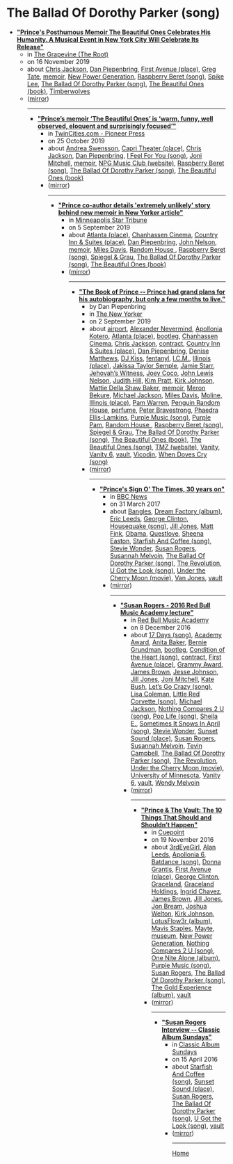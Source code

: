 # The Ballad Of Dorothy Parker (song)

 - [**"Prince's Posthumous Memoir The Beautiful Ones Celebrates His Humanity. A Musical Event in New York City Will Celebrate Its Release"**](https://thegrapevine.theroot.com/princes-posthumous-memoir-the-beautiful-ones-celebrates-1839906780)<ul><li>in [The Grapevine (The Root)](https://thegrapevine.theroot.com/)</li><li>on 16 November 2019</li><li>about [Chris Jackson](../../../topics/chris-jackson/index.md), [Dan Piepenbring](../../../topics/dan-piepenbring/index.md), [First Avenue (place)](../../../topics/place/first-avenue/index.md), [Greg Tate](../../../topics/greg-tate/index.md), [memoir](../../../topics/memoir/index.md), [New Power Generation](../../../topics/new-power-generation/index.md), [Raspberry Beret (song)](../../../topics/song/raspberry-beret/index.md), [Spike Lee](../../../topics/spike-lee/index.md), [The Ballad Of Dorothy Parker (song)](../../../topics/song/the-ballad-of-dorothy-parker/index.md), [The Beautiful Ones (book)](../../../topics/book/the-beautiful-ones/index.md), [Timberwolves](../../../topics/timberwolves/index.md)</li><li>([mirror](https://web.archive.org/web/*/https://thegrapevine.theroot.com/princes-posthumous-memoir-the-beautiful-ones-celebrates-1839906780))</li><ul>

----

 - [**"Prince’s memoir ‘The Beautiful Ones’ is ‘warm, funny, well observed, eloquent and surprisingly focused’"**](https://www.twincities.com/2019/10/25/princes-memoir-the-beautiful-ones-is-warm-funny-well-observed-eloquent-and-surprisingly-focused/)<ul><li>in [TwinCities.com - Pioneer Press](https://www.twincities.com/)</li><li>on 25 October 2019</li><li>about [Andrea Swensson](../../../topics/andrea-swensson/index.md), [Capri Theater  (place)](../../../topics/place/capri-theater/index.md), [Chris Jackson](../../../topics/chris-jackson/index.md), [Dan Piepenbring](../../../topics/dan-piepenbring/index.md), [I Feel For You (song)](../../../topics/song/i-feel-for-you/index.md), [Joni Mitchell](../../../topics/joni-mitchell/index.md), [memoir](../../../topics/memoir/index.md), [NPG Music Club (website)](../../../topics/website/npg-music-club/index.md), [Raspberry Beret (song)](../../../topics/song/raspberry-beret/index.md), [The Ballad Of Dorothy Parker (song)](../../../topics/song/the-ballad-of-dorothy-parker/index.md), [The Beautiful Ones (book)](../../../topics/book/the-beautiful-ones/index.md)</li><li>([mirror](https://web.archive.org/web/*/https://www.twincities.com/2019/10/25/princes-memoir-the-beautiful-ones-is-warm-funny-well-observed-eloquent-and-surprisingly-focused/))</li><ul>

----

 - [**"Prince co-author details 'extremely unlikely' story behind new memoir in New Yorker article"**](https://www.startribune.com/prince-co-author-details-extremely-unlikely-story-behind-new-memoir-in-new-yorker-article/559478242/)<ul><li>in [Minneapolis Star Tribune](https://www.startribune.com/)</li><li>on 5 September 2019</li><li>about [Atlanta (place)](../../../topics/place/atlanta/index.md), [Chanhassen Cinema](../../../topics/chanhassen-cinema/index.md), [Country Inn & Suites (place)](../../../topics/place/country-inn-suites/index.md), [Dan Piepenbring](../../../topics/dan-piepenbring/index.md), [John Nelson](../../../topics/john-nelson/index.md), [memoir](../../../topics/memoir/index.md), [Miles Davis](../../../topics/miles-davis/index.md), [Random House ](../../../topics/random-house/index.md), [Raspberry Beret (song)](../../../topics/song/raspberry-beret/index.md), [Spiegel & Grau](../../../topics/spiegel-grau/index.md), [The Ballad Of Dorothy Parker (song)](../../../topics/song/the-ballad-of-dorothy-parker/index.md), [The Beautiful Ones (book)](../../../topics/book/the-beautiful-ones/index.md)</li><li>([mirror](https://web.archive.org/web/*/https://www.startribune.com/prince-co-author-details-extremely-unlikely-story-behind-new-memoir-in-new-yorker-article/559478242/))</li><ul>

----

 - [**"The Book of Prince -- Prince had grand plans for his autobiography, but only a few months to live."**](https://www.newyorker.com/magazine/2019/09/09/the-book-of-prince)<ul><li>by Dan Piepenbring</li><li>in [The New Yorker](https://www.newyorker.com/)</li><li>on 2 September 2019</li><li>about [airport](../../../topics/airport/index.md), [Alexander Nevermind](../../../topics/alexander-nevermind/index.md), [Apollonia Kotero](../../../topics/apollonia-kotero/index.md), [Atlanta (place)](../../../topics/place/atlanta/index.md), [bootleg](../../../topics/bootleg/index.md), [Chanhassen Cinema](../../../topics/chanhassen-cinema/index.md), [Chris Jackson](../../../topics/chris-jackson/index.md), [contract](../../../topics/contract/index.md), [Country Inn & Suites (place)](../../../topics/place/country-inn-suites/index.md), [Dan Piepenbring](../../../topics/dan-piepenbring/index.md), [Denise Matthews](../../../topics/denise-matthews/index.md), [DJ Kiss](../../../topics/dj-kiss/index.md), [fentanyl](../../../topics/fentanyl/index.md), [I.C.M.](../../../topics/i-c-m/index.md), [Illinois (place)](../../../topics/place/illinois/index.md), [Jakissa Taylor Semple](../../../topics/jakissa-taylor-semple/index.md), [Jamie Starr](../../../topics/jamie-starr/index.md), [Jehovah’s Witness](../../../topics/jehovah-s-witness/index.md), [Joey Coco](../../../topics/joey-coco/index.md), [John Lewis Nelson](../../../topics/john-lewis-nelson/index.md), [Judith Hill](../../../topics/judith-hill/index.md), [Kim Pratt](../../../topics/kim-pratt/index.md), [Kirk Johnson](../../../topics/kirk-johnson/index.md), [Mattie Della Shaw Baker](../../../topics/mattie-della-shaw-baker/index.md), [memoir](../../../topics/memoir/index.md), [Meron Bekure](../../../topics/meron-bekure/index.md), [Michael Jackson](../../../topics/michael-jackson/index.md), [Miles Davis](../../../topics/miles-davis/index.md), [Moline, Illinois (place)](../../../topics/place/moline-illinois/index.md), [Pam Warren](../../../topics/pam-warren/index.md), [Penguin Random House](../../../topics/penguin-random-house/index.md), [perfume](../../../topics/perfume/index.md), [Peter Bravestrong](../../../topics/peter-bravestrong/index.md), [Phaedra Ellis-Lamkins](../../../topics/phaedra-ellis-lamkins/index.md), [Purple Music (song)](../../../topics/song/purple-music/index.md), [Purple Pam](../../../topics/purple-pam/index.md), [Random House ](../../../topics/random-house/index.md), [Raspberry Beret (song)](../../../topics/song/raspberry-beret/index.md), [Spiegel & Grau](../../../topics/spiegel-grau/index.md), [The Ballad Of Dorothy Parker (song)](../../../topics/song/the-ballad-of-dorothy-parker/index.md), [The Beautiful Ones (book)](../../../topics/book/the-beautiful-ones/index.md), [The Beautiful Ones (song)](../../../topics/song/the-beautiful-ones/index.md), [TMZ (website)](../../../topics/website/tmz/index.md), [Vanity](../../../topics/vanity/index.md), [Vanity 6](../../../topics/vanity-6/index.md), [vault](../../../topics/vault/index.md), [Vicodin](../../../topics/vicodin/index.md), [When Doves Cry (song)](../../../topics/song/when-doves-cry/index.md)</li><li>([mirror](https://web.archive.org/web/*/https://www.newyorker.com/magazine/2019/09/09/the-book-of-prince))</li><ul>

----

 - [**"Prince's Sign O' The Times, 30 years on"**](https://www.bbc.com/news/entertainment-arts-39441461)<ul><li>in [BBC News](https://www.bbc.com/news/)</li><li>on 31 March 2017</li><li>about [Bangles](../../../topics/bangles/index.md), [Dream Factory (album)](../../../topics/album/dream-factory/index.md), [Eric Leeds](../../../topics/eric-leeds/index.md), [George Clinton](../../../topics/george-clinton/index.md), [Housequake (song)](../../../topics/song/housequake/index.md), [Jill Jones](../../../topics/jill-jones/index.md), [Matt Fink](../../../topics/matt-fink/index.md), [Obama](../../../topics/obama/index.md), [Questlove](../../../topics/questlove/index.md), [Sheena Easton](../../../topics/sheena-easton/index.md), [Starfish And Coffee (song)](../../../topics/song/starfish-and-coffee/index.md), [Stevie Wonder](../../../topics/stevie-wonder/index.md), [Susan Rogers](../../../topics/susan-rogers/index.md), [Susannah Melvoin](../../../topics/susannah-melvoin/index.md), [The Ballad Of Dorothy Parker (song)](../../../topics/song/the-ballad-of-dorothy-parker/index.md), [The Revolution](../../../topics/the-revolution/index.md), [U Got the Look (song)](../../../topics/song/u-got-the-look/index.md), [Under the Cherry Moon (movie)](../../../topics/movie/under-the-cherry-moon/index.md), [Van Jones](../../../topics/van-jones/index.md), [vault](../../../topics/vault/index.md)</li><li>([mirror](https://web.archive.org/web/*/https://www.bbc.com/news/entertainment-arts-39441461))</li><ul>

----

 - [**"Susan Rogers - 2016 Red Bull Music Academy lecture"**](https://www.redbullmusicacademy.com/lectures/susan-rogers-lecture)<ul><li>in [Red Bull Music Academy](https://www.redbullmusicacademy.com/)</li><li>on 8 December 2016</li><li>about [17 Days (song)](../../../topics/song/17-days/index.md), [Academy Award](../../../topics/academy-award/index.md), [Anita Baker](../../../topics/anita-baker/index.md), [Bernie Grundman](../../../topics/bernie-grundman/index.md), [bootleg](../../../topics/bootleg/index.md), [Condition of the Heart (song)](../../../topics/song/condition-of-the-heart/index.md), [contract](../../../topics/contract/index.md), [First Avenue (place)](../../../topics/place/first-avenue/index.md), [Grammy Award](../../../topics/grammy-award/index.md), [James Brown](../../../topics/james-brown/index.md), [Jesse Johnson](../../../topics/jesse-johnson/index.md), [Jill Jones](../../../topics/jill-jones/index.md), [Joni Mitchell](../../../topics/joni-mitchell/index.md), [Kate Bush](../../../topics/kate-bush/index.md), [Let’s Go Crazy (song)](../../../topics/song/let-s-go-crazy/index.md), [Lisa Coleman](../../../topics/lisa-coleman/index.md), [Little Red Corvette (song)](../../../topics/song/little-red-corvette/index.md), [Michael Jackson](../../../topics/michael-jackson/index.md), [Nothing Compares 2 U (song)](../../../topics/song/nothing-compares-2-u/index.md), [Pop Life (song)](../../../topics/song/pop-life/index.md), [Sheila E.](../../../topics/sheila-e/index.md), [Sometimes It Snows In April (song)](../../../topics/song/sometimes-it-snows-in-april/index.md), [Stevie Wonder](../../../topics/stevie-wonder/index.md), [Sunset Sound (place)](../../../topics/place/sunset-sound/index.md), [Susan Rogers](../../../topics/susan-rogers/index.md), [Susannah Melvoin](../../../topics/susannah-melvoin/index.md), [Tevin Campbell](../../../topics/tevin-campbell/index.md), [The Ballad Of Dorothy Parker (song)](../../../topics/song/the-ballad-of-dorothy-parker/index.md), [The Revolution](../../../topics/the-revolution/index.md), [Under the Cherry Moon (movie)](../../../topics/movie/under-the-cherry-moon/index.md), [University of Minnesota](../../../topics/university-of-minnesota/index.md), [Vanity 6](../../../topics/vanity-6/index.md), [vault](../../../topics/vault/index.md), [Wendy Melvoin](../../../topics/wendy-melvoin/index.md)</li><li>([mirror](https://web.archive.org/web/*/https://www.redbullmusicacademy.com/lectures/susan-rogers-lecture))</li><ul>

----

 - [**"Prince & The Vault: The 10 Things That Should and Shouldn’t Happen"**](https://medium.com/cuepoint/prince-the-vault-the-10-things-that-should-and-shouldnt-happen-ad96cc58999f)<ul><li>in [Cuepoint](https://medium.com/cuepoint/)</li><li>on 19 November 2016</li><li>about [3rdEyeGirl](../../../topics/3rdeyegirl/index.md), [Alan Leeds](../../../topics/alan-leeds/index.md), [Apollonia 6](../../../topics/apollonia-6/index.md), [Batdance (song)](../../../topics/song/batdance/index.md), [Donna Grantis](../../../topics/donna-grantis/index.md), [First Avenue (place)](../../../topics/place/first-avenue/index.md), [George Clinton](../../../topics/george-clinton/index.md), [Graceland](../../../topics/graceland/index.md), [Graceland Holdings](../../../topics/graceland-holdings/index.md), [Ingrid Chavez](../../../topics/ingrid-chavez/index.md), [James Brown](../../../topics/james-brown/index.md), [Jill Jones](../../../topics/jill-jones/index.md), [Jon Bream](../../../topics/jon-bream/index.md), [Joshua Welton](../../../topics/joshua-welton/index.md), [Kirk Johnson](../../../topics/kirk-johnson/index.md), [LotusFlow3r (album)](../../../topics/album/lotusflow3r/index.md), [Mavis Staples](../../../topics/mavis-staples/index.md), [Mayte](../../../topics/mayte/index.md), [museum](../../../topics/museum/index.md), [New Power Generation](../../../topics/new-power-generation/index.md), [Nothing Compares 2 U (song)](../../../topics/song/nothing-compares-2-u/index.md), [One Nite Alone (album)](../../../topics/album/one-nite-alone/index.md), [Purple Music (song)](../../../topics/song/purple-music/index.md), [Susan Rogers](../../../topics/susan-rogers/index.md), [The Ballad Of Dorothy Parker (song)](../../../topics/song/the-ballad-of-dorothy-parker/index.md), [The Gold Experience (album)](../../../topics/album/the-gold-experience/index.md), [vault](../../../topics/vault/index.md)</li><li>([mirror](https://web.archive.org/web/*/https://medium.com/cuepoint/prince-the-vault-the-10-things-that-should-and-shouldnt-happen-ad96cc58999f))</li><ul>

----

 - [**"Susan Rogers Interview -- Classic Album Sundays"**](https://classicalbumsundays.com/susan-rogers-interview/)<ul><li>in [Classic Album Sundays](https://classicalbumsundays.com/)</li><li>on 15 April 2016</li><li>about [Starfish And Coffee (song)](../../../topics/song/starfish-and-coffee/index.md), [Sunset Sound (place)](../../../topics/place/sunset-sound/index.md), [Susan Rogers](../../../topics/susan-rogers/index.md), [The Ballad Of Dorothy Parker (song)](../../../topics/song/the-ballad-of-dorothy-parker/index.md), [U Got the Look (song)](../../../topics/song/u-got-the-look/index.md), [vault](../../../topics/vault/index.md)</li><li>([mirror](https://web.archive.org/web/*/https://classicalbumsundays.com/susan-rogers-interview/))</li><ul>

----

[Home](../index.md)
